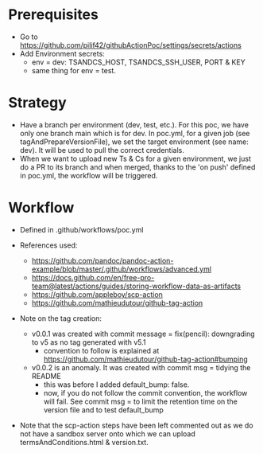 # Prerequisites
- Go to https://github.com/pilif42/githubActionPoc/settings/secrets/actions
- Add Environment secrets:
    - env = dev: TSANDCS_HOST, TSANDCS_SSH_USER, PORT & KEY
    - same thing for env = test.


# Strategy
- Have a branch per environment (dev, test, etc.). For this poc, we have only one branch main which is for dev. 
In poc.yml, for a given job (see tagAndPrepareVersionFile), we set the target environment (see name: dev). It will be used to pull the correct credentials.
- When we want to upload new Ts & Cs for a given environment, we just do a PR to its branch and when merged, thanks to the 
'on push' defined in poc.yml, the workflow will be triggered.


# Workflow
- Defined in .github/workflows/poc.yml

- References used:
    - https://github.com/pandoc/pandoc-action-example/blob/master/.github/workflows/advanced.yml
    - https://docs.github.com/en/free-pro-team@latest/actions/guides/storing-workflow-data-as-artifacts
    - https://github.com/appleboy/scp-action
    - https://github.com/mathieudutour/github-tag-action

- Note on the tag creation:
    - v0.0.1 was created with commit message = fix(pencil): downgrading to v5 as no tag generated with v5.1
        - convention to follow is explained at https://github.com/mathieudutour/github-tag-action#bumping
    - v0.0.2 is an anomaly. It was created with commit msg = tidying the README
        - this was before I added default_bump: false.
        - now, if you do not follow the commit convention, the workflow will fail. See commit msg = to limit the retention time on the version file and to test default_bump
    
- Note that the scp-action steps have been left commented out as we do not have a sandbox server onto which we can upload termsAndConditions.html & version.txt.
